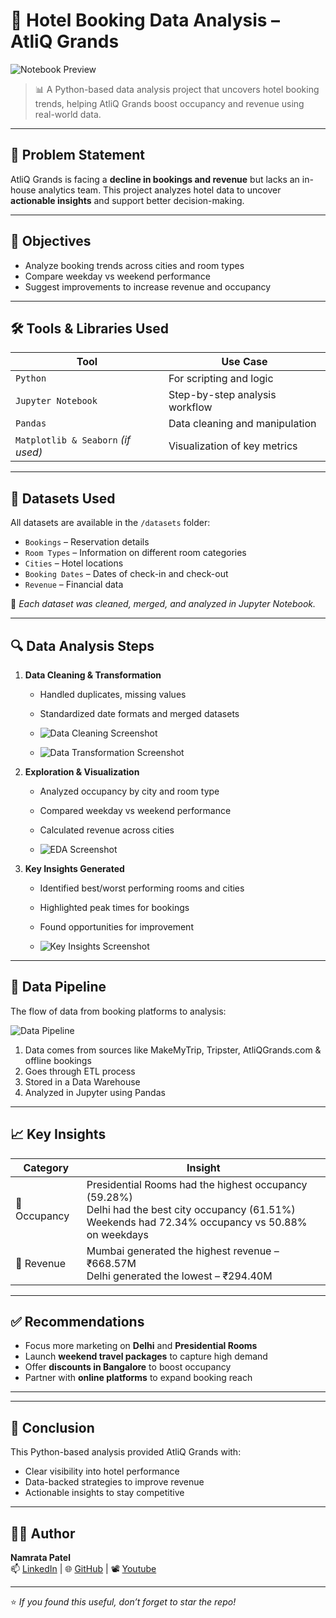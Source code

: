 # 🏨 Hotel Booking Data Analysis – AtliQ Grands

![Notebook Preview](images/analysis_home.png) <!-- Replace with your actual screenshot -->

> 📊 A Python-based data analysis project that uncovers hotel booking trends, helping AtliQ Grands boost occupancy and revenue using real-world data.

---

## 🧩 Problem Statement

AtliQ Grands is facing a **decline in bookings and revenue** but lacks an in-house analytics team. This project analyzes hotel data to uncover **actionable insights** and support better decision-making.

---

## 🎯 Objectives

- Analyze booking trends across cities and room types  
- Compare weekday vs weekend performance  
- Suggest improvements to increase revenue and occupancy  

---

## 🛠️ Tools & Libraries Used

| Tool             | Use Case                         |
|------------------|----------------------------------|
| `Python`         | For scripting and logic          |
| `Jupyter Notebook` | Step-by-step analysis workflow  |
| `Pandas`         | Data cleaning and manipulation   |
| `Matplotlib & Seaborn` *(if used)* | Visualization of key metrics |

---

## 📂 Datasets Used

All datasets are available in the `/datasets` folder:

- `Bookings` – Reservation details  
- `Room Types` – Information on different room categories  
- `Cities` – Hotel locations  
- `Booking Dates` – Dates of check-in and check-out  
- `Revenue` – Financial data

📝 *Each dataset was cleaned, merged, and analyzed in Jupyter Notebook.*

---

## 🔍 Data Analysis Steps

1. **Data Cleaning & Transformation**  
   - Handled duplicates, missing values  
   - Standardized date formats and merged datasets
  
   - ![Data Cleaning Screenshot](images/data_cleaning.png)

   - ![Data Transformation Screenshot](images/data_transformation.png)

3. **Exploration & Visualization**  
   - Analyzed occupancy by city and room type  
   - Compared weekday vs weekend performance  
   - Calculated revenue across cities
  
   - ![EDA Screenshot](images/eda_citywise.png)

4. **Key Insights Generated**  
   - Identified best/worst performing rooms and cities  
   - Highlighted peak times for bookings  
   - Found opportunities for improvement
  
   - ![Key Insights Screenshot](images/key_insights.png)

---


## 🔄 Data Pipeline

The flow of data from booking platforms to analysis:

![Data Pipeline](images/pipeline.png)

1. Data comes from sources like MakeMyTrip, Tripster, AtliQGrands.com & offline bookings  
2. Goes through ETL process  
3. Stored in a Data Warehouse  
4. Analyzed in Jupyter using Pandas

---


## 📈 Key Insights

| Category   | Insight |
|------------|---------|
| 🔹 Occupancy | Presidential Rooms had the highest occupancy (59.28%) <br> Delhi had the best city occupancy (61.51%) <br> Weekends had 72.34% occupancy vs 50.88% on weekdays |
| 🔹 Revenue   | Mumbai generated the highest revenue – ₹668.57M <br> Delhi generated the lowest – ₹294.40M |

---

## ✅ Recommendations

- Focus more marketing on **Delhi** and **Presidential Rooms**  
- Launch **weekend travel packages** to capture high demand  
- Offer **discounts in Bangalore** to boost occupancy  
- Partner with **online platforms** to expand booking reach  

---


---

## 💬 Conclusion

This Python-based analysis provided AtliQ Grands with:

- Clear visibility into hotel performance  
- Data-backed strategies to improve revenue  
- Actionable insights to stay competitive  

---

## 🙋‍♀️ Author

**Namrata Patel**  
📫 [LinkedIn](https://www.linkedin.com/in/namrata-patel-9027) | 🌐 [GitHub](https://github.com/Namratapatel9027)  | 📽️ [Youtube](https://www.youtube.com/@kpcodeventure)

---

⭐ *If you found this useful, don’t forget to star the repo!*



